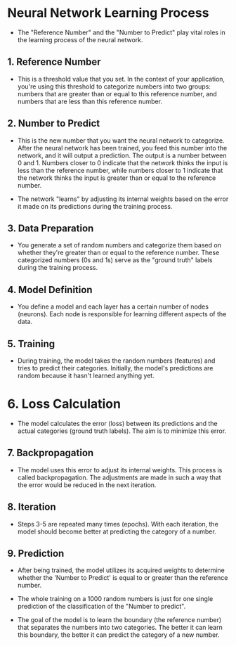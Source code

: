 # Neural Network Learning Process
- The "Reference Number" and the "Number to Predict" play vital roles in the learning process of the neural network. 

## 1. Reference Number
- This is a threshold value that you set. In the context of your application, you're using this threshold to categorize numbers into two groups: numbers that are greater than or equal to this reference number, and numbers that are less than this reference number.

## 2. Number to Predict
- This is the new number that you want the neural network to categorize. After the neural network has been trained, you feed this number into the network, and it will output a prediction. The output is a number between 0 and 1. Numbers closer to 0 indicate that the network thinks the input is less than the reference number, while numbers closer to 1 indicate that the network thinks the input is greater than or equal to the reference number.

- The network "learns" by adjusting its internal weights based on the error it made on its predictions during the training process.

## 3. Data Preparation
- You generate a set of random numbers and categorize them based on whether they're greater than or equal to the reference number. These categorized numbers (0s and 1s) serve as the "ground truth" labels during the training process.

## 4. Model Definition
- You define a model and each layer has a certain number of nodes (neurons). Each node is responsible for learning different aspects of the data.

## 5. Training
- During training, the model takes the random numbers (features) and tries to predict their categories. Initially, the model's predictions are random because it hasn't learned anything yet.

# 6. Loss Calculation
- The model calculates the error (loss) between its predictions and the actual categories (ground truth labels). The aim is to minimize this error.

## 7. Backpropagation
- The model uses this error to adjust its internal weights. This process is called backpropagation. The adjustments are made in such a way that the error would be reduced in the next iteration.

## 8. Iteration
- Steps 3-5 are repeated many times (epochs). With each iteration, the model should become better at predicting the category of a number.

## 9. Prediction
- After being trained, the model utilizes its acquired weights to determine whether the 'Number to Predict' is equal to or greater than the reference number.

- The whole training on a 1000 random numbers is just for one single prediction of the classification of the "Number to predict".

- The goal of the model is to learn the boundary (the reference number) that separates the numbers into two categories. The better it can learn this boundary, the better it can predict the category of a new number.
